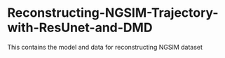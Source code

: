 # Reconstructing-NGSIM-Trajectory-with-ResUnet-and-DMD
This contains the model and data for reconstructing NGSIM dataset
